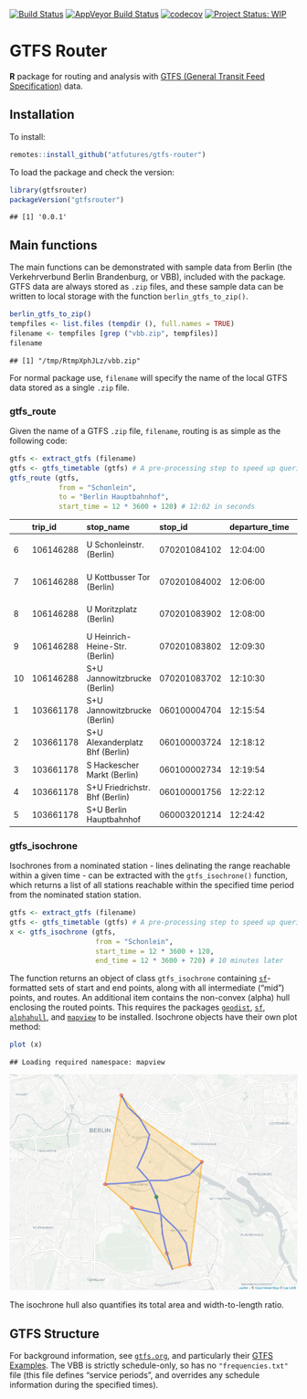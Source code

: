 [![Build
Status](https://travis-ci.org/ATFutures/gtfs-router.svg)](https://travis-ci.org/ATFutures/gtfs-router)
[![AppVeyor Build
Status](https://ci.appveyor.com/api/projects/status/github/ATFutures/gtfs-router?branch=master&svg=true)](https://ci.appveyor.com/project/ATFutures/gtfs-router)
[![codecov](https://codecov.io/gh/ATFutures/gtfs-router/branch/master/graph/badge.svg)](https://codecov.io/gh/ATFutures/gtfs-router)
[![Project Status:
WIP](https://www.repostatus.org/badges/latest/wip.svg)](https://www.repostatus.org/#wip)

# GTFS Router

**R** package for routing and analysis with [GTFS (General Transit Feed
Specification)](https://developers.google.com/transit/gtfs/) data.

## Installation

To install:

``` r
remotes::install_github("atfutures/gtfs-router")
```

To load the package and check the version:

``` r
library(gtfsrouter)
packageVersion("gtfsrouter")
```

    ## [1] '0.0.1'

## Main functions

The main functions can be demonstrated with sample data from Berlin (the
Verkehrverbund Berlin Brandenburg, or VBB), included with the package.
GTFS data are always stored as `.zip` files, and these sample data can
be written to local storage with the function `berlin_gtfs_to_zip()`.

``` r
berlin_gtfs_to_zip()
tempfiles <- list.files (tempdir (), full.names = TRUE)
filename <- tempfiles [grep ("vbb.zip", tempfiles)]
filename
```

    ## [1] "/tmp/RtmpXphJLz/vbb.zip"

For normal package use, `filename` will specify the name of the local
GTFS data stored as a single `.zip` file.

### gtfs\_route

Given the name of a GTFS `.zip` file, `filename`, routing is as simple
as the following code:

``` r
gtfs <- extract_gtfs (filename)
gtfs <- gtfs_timetable (gtfs) # A pre-processing step to speed up queries
gtfs_route (gtfs,
            from = "Schonlein",
            to = "Berlin Hauptbahnhof",
            start_time = 12 * 3600 + 120) # 12:02 in seconds
```

|    | trip\_id  | stop\_name                      | stop\_id     | departure\_time | arrival\_time | trip\_name       |
| -- | :-------- | :------------------------------ | :----------- | :-------------- | :------------ | :--------------- |
| 6  | 106146288 | U Schonleinstr. (Berlin)        | 070201084102 | 12:04:00        | 12:04:00      | U Paracelsus-Bad |
| 7  | 106146288 | U Kottbusser Tor (Berlin)       | 070201084002 | 12:06:00        | 12:06:00      | U Paracelsus-Bad |
| 8  | 106146288 | U Moritzplatz (Berlin)          | 070201083902 | 12:08:00        | 12:08:00      | U Paracelsus-Bad |
| 9  | 106146288 | U Heinrich-Heine-Str. (Berlin)  | 070201083802 | 12:09:30        | 12:09:30      | U Paracelsus-Bad |
| 10 | 106146288 | S+U Jannowitzbrucke (Berlin)    | 070201083702 | 12:10:30        | 12:10:30      | U Paracelsus-Bad |
| 1  | 103661178 | S+U Jannowitzbrucke (Berlin)    | 060100004704 | 12:15:54        | 12:15:24      | S Westkreuz      |
| 2  | 103661178 | S+U Alexanderplatz Bhf (Berlin) | 060100003724 | 12:18:12        | 12:17:24      | S Westkreuz      |
| 3  | 103661178 | S Hackescher Markt (Berlin)     | 060100002734 | 12:19:54        | 12:19:24      | S Westkreuz      |
| 4  | 103661178 | S+U Friedrichstr. Bhf (Berlin)  | 060100001756 | 12:22:12        | 12:21:24      | S Westkreuz      |
| 5  | 103661178 | S+U Berlin Hauptbahnhof         | 060003201214 | 12:24:42        | 12:24:06      | S Westkreuz      |

### gtfs\_isochrone

Isochrones from a nominated station - lines delinating the range
reachable within a given time - can be extracted with the
`gtfs_isochrone()` function, which returns a list of all stations
reachable within the specified time period from the nominated station
station.

``` r
gtfs <- extract_gtfs (filename)
gtfs <- gtfs_timetable (gtfs) # A pre-processing step to speed up queries
x <- gtfs_isochrone (gtfs,
                     from = "Schonlein",
                     start_time = 12 * 3600 + 120,
                     end_time = 12 * 3600 + 720) # 10 minutes later
```

The function returns an object of class `gtfs_isochrone` containing
[`sf`](https://github.com/r-spatial/sf)-formatted sets of start and end
points, along with all intermediate (“mid”) points, and routes. An
additional item contains the non-convex (alpha) hull enclosing the
routed points. This requires the packages
[`geodist`](https://github.com/hypertidy/geodist),
[`sf`](https://cran.r-project.org/package=sf),
[`alphahull`](https://cran.r-project.org/package=alphahull), and
[`mapview`](https://cran.r-project.org/package=mapview) to be installed.
Isochrone objects have their own plot method:

``` r
plot (x)
```

    ## Loading required namespace: mapview

![](isochrone.png)

The isochrone hull also quantifies its total area and width-to-length
ratio.

## GTFS Structure

For background information, see [`gtfs.org`](http://gtfs.org), and
particularly their [GTFS
Examples](https://docs.google.com/document/d/16inL5BVcM1aU-_DcFJay_tC6Ni0wPa0nvQEstueG5k4/edit).
The VBB is strictly schedule-only, so has no `"frequencies.txt"` file
(this file defines “service periods”, and overrides any schedule
information during the specified times).
